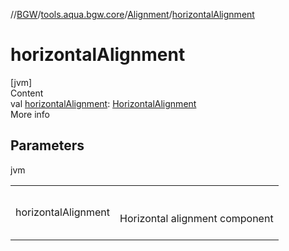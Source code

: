 //[BGW](../../../index.md)/[tools.aqua.bgw.core](../index.md)/[Alignment](index.md)/[horizontalAlignment](horizontal-alignment.md)



# horizontalAlignment  
[jvm]  
Content  
val [horizontalAlignment](horizontal-alignment.md): [HorizontalAlignment](../-horizontal-alignment/index.md)  
More info  


## Parameters  
  
jvm  
  
| | |
|---|---|
| <a name="tools.aqua.bgw.core/Alignment/horizontalAlignment/#/PointingToDeclaration/"></a>horizontalAlignment| <a name="tools.aqua.bgw.core/Alignment/horizontalAlignment/#/PointingToDeclaration/"></a><br><br>Horizontal alignment component<br><br>|
  
  



